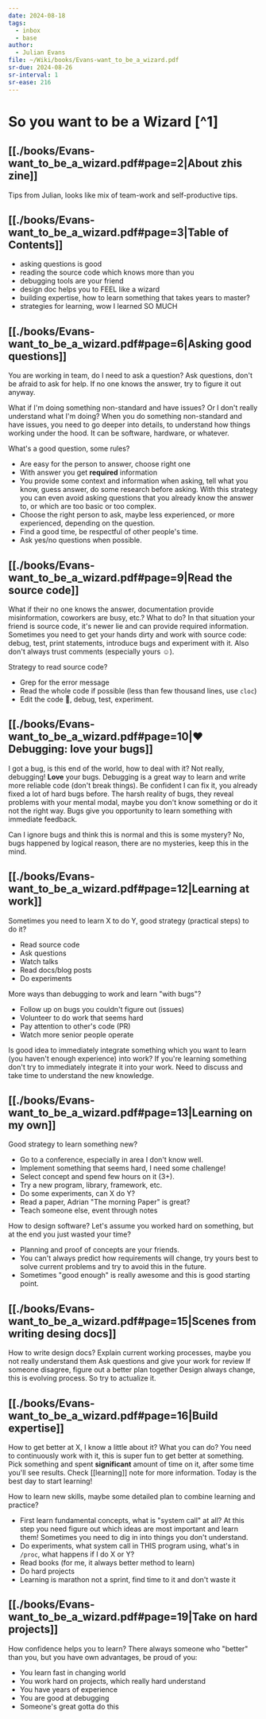 ```yaml
---
date: 2024-08-18
tags:
  - inbox
  - base
author:
  - Julian Evans
file: ~/Wiki/books/Evans-want_to_be_a_wizard.pdf
sr-due: 2024-08-26
sr-interval: 1
sr-ease: 216
---
```

# So you want to be a Wizard [^1]

## [[./books/Evans-want_to_be_a_wizard.pdf#page=2|About zhis zine]]

Tips from Julian, looks like mix of team-work and self-productive tips.


## [[./books/Evans-want_to_be_a_wizard.pdf#page=3|Table of Contents]]

- asking questions is good
- reading the source code which knows more than you
- debugging tools are your friend
- design doc helps you to FEEL like a wizard
- building expertise, how to learn something that takes years to master?
- strategies for learning, wow I learned SO MUCH

## [[./books/Evans-want_to_be_a_wizard.pdf#page=6|Asking good questions]]

You are working in team, do I need to ask a question?
&#10;
Ask questions, don't be afraid to ask for help. If no one knows the answer, try
to figure it out anyway.

What if I'm doing something non-standard and have issues? Or I don't really
understand what I'm doing?
&#10;
When you do something non-standard and have issues, you need to go deeper into
details, to understand how things working under the hood. It can be software,
hardware, or whatever.

What's a good question, some rules?
&#10;
- Are easy for the person to answer, choose right one
- With answer you get **required** information
- You provide some context and information when asking, tell what you know,
guess answer, do some research before asking. With this strategy you can even
avoid asking questions that you already know the answer to, or which are too
basic or too complex.
- Choose the right person to ask, maybe less experienced, or more experienced,
depending on the question.
- Find a good time, be respectful of other people's time.
- Ask yes/no questions when possible.

## [[./books/Evans-want_to_be_a_wizard.pdf#page=9|Read the source code]]

What if their no one knows the answer, documentation provide misinformation,
coworkers are busy, etc.? What to do?
&#10;
In that situation your friend is source code, it's newer lie and can provide
required information. Sometimes you need to get your hands dirty and work with
source code: debug, test, print statements, introduce bugs and experiment with
it. Also don't always trust comments (especially yours ☺).

Strategy to read source code?
&#10;
- Grep for the error message
- Read the whole code if possible (less than few thousand lines, use `cloc`)
- Edit the code 🙊, debug, test, experiment.

## [[./books/Evans-want_to_be_a_wizard.pdf#page=10|♥ Debugging: love your bugs]]

I got a bug, is this end of the world, how to deal with it?
&#10;
Not really, debugging! **Love** your bugs. Debugging is a great way to learn and
write more reliable code (don't break things). Be confident I can fix it, you
already fixed a lot of hard bugs before. The harsh reality of bugs, they reveal
problems with your mental modal, maybe you don't know something or do it not the
right way. Bugs give you opportunity to learn something with immediate feedback.

Can I ignore bugs and think this is normal and this is some mystery?
&#10;
No, bugs happened by logical reason, there are no mysteries, keep this in the
mind.

## [[./books/Evans-want_to_be_a_wizard.pdf#page=12|Learning at work]]

Sometimes you need to learn X to do Y, good strategy (practical steps) to do it?
&#10;
- Read source code
- Ask questions
- Watch talks
- Read docs/blog posts
- Do experiments <!--SR:!2024-08-23,1,210-->

More ways than debugging to work and learn "with bugs"?
&#10;
- Follow up on bugs you couldn't figure out (issues)
- Volunteer to do work that seems hard
- Pay attention to other's code (PR)
- Watch more senior people operate

Is good idea to immediately integrate something which you want to learn (you
haven't enough experience) into work?
&#10;
If you're learning something don't try to immediately integrate it into your
work. Need to discuss and take time to understand the new knowledge. <!--SR:!2024-08-30,7,250-->

## [[./books/Evans-want_to_be_a_wizard.pdf#page=13|Learning on my own]]

Good strategy to learn something new?
&#10;
- Go to a conference, especially in area I don't know well.
- Implement something that seems hard, I need some challenge!
- Select concept and spend few hours on it (3+).
- Try a new program, library, framework, etc.
- Do some experiments, can X do Y?
- Read a paper, Adrian "The morning Paper" is great?
- Teach someone else, event through notes

How to design software? Let's assume you worked hard on something, but at the
end you just wasted your time?
&#10;
- Planning and proof of concepts are your friends.
- You can't always predict how requirements will change, try yours best to solve
current problems and try to avoid this in the future.
- Sometimes "good enough" is really awesome and this is good starting point.

## [[./books/Evans-want_to_be_a_wizard.pdf#page=15|Scenes from writing desing docs]]

How to write design docs?
&#10;
Explain current working processes, maybe you not really understand them
Ask questions and give your work for review
If someone disagree, figure out a better plan together
Design always change, this is evolving process. So try to actualize it.

## [[./books/Evans-want_to_be_a_wizard.pdf#page=16|Build expertise]]

How to get better at X, I know a little about it? What you can do?
&#10;
You need to continuously work with it, this is super fun to get better at
something. Pick something and spent **significant** amount of time on it, after
some time you'll see results. Check [[learning]] note for more information.
Today is the best day to start learning!

How to learn new skills, maybe some detailed plan to combine learning and
practice?
&#10;
- First learn fundamental concepts, what is "system call" at all? At this step you
need figure out which ideas are most important and learn them! Sometimes you
need to dig in into things you don't understand.
- Do experiments, what system call in THIS program using, what's in `/proc`,
what happens if I do X or Y?
- Read books (for me, it always better method to learn)
- Do hard projects
- Learning is marathon not a sprint, find time to it and don't waste it


## [[./books/Evans-want_to_be_a_wizard.pdf#page=19|Take on hard projects]]

How confidence helps you to learn?
&#10;
There always someone who "better" than you, but you have own advantages, be
proud of you:
- You learn fast in changing world
- You work hard on projects, which really hard understand
- You have years of experience
- You are good at debugging
- Someone's great gotta do this
